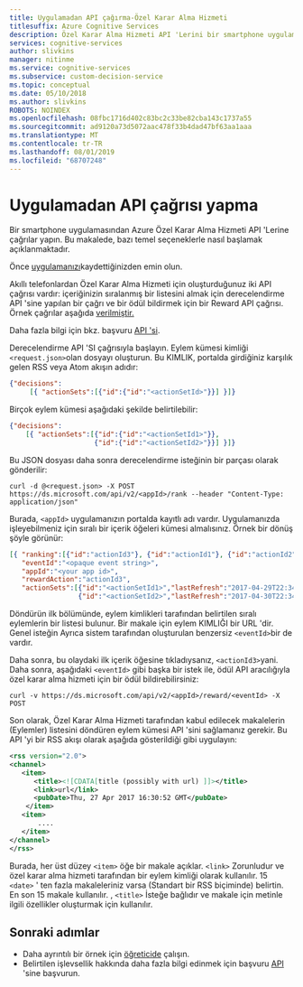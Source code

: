 ```yaml
---
title: Uygulamadan API çağırma-Özel Karar Alma Hizmeti
titlesuffix: Azure Cognitive Services
description: Özel Karar Alma Hizmeti API 'Lerini bir smartphone uygulamasından çağırma.
services: cognitive-services
author: slivkins
manager: nitinme
ms.service: cognitive-services
ms.subservice: custom-decision-service
ms.topic: conceptual
ms.date: 05/10/2018
ms.author: slivkins
ROBOTS: NOINDEX
ms.openlocfilehash: 08fbc1716d402c83bc2c33be82cba143c1737a55
ms.sourcegitcommit: ad9120a73d5072aac478f33b4dad47bf63aa1aaa
ms.translationtype: MT
ms.contentlocale: tr-TR
ms.lasthandoff: 08/01/2019
ms.locfileid: "68707248"
---
```

# <a name="call-api-from-an-app"></a>Uygulamadan API çağrısı yapma

Bir smartphone uygulamasından Azure Özel Karar Alma Hizmeti API 'Lerine çağrılar yapın. Bu makalede, bazı temel seçeneklerle nasıl başlamak açıklanmaktadır.

Önce [uygulamanızı](custom-decision-service-get-started-register.md)kaydettiğinizden emin olun.

Akıllı telefonlardan Özel Karar Alma Hizmeti için oluşturduğunuz iki API çağrısı vardır: içeriğinizin sıralanmış bir listesini almak için derecelendirme API 'sine yapılan bir çağrı ve bir ödül bildirmek için bir Reward API çağrısı. Örnek çağrılar aşağıda [verilmiştir.](https://en.wikipedia.org/wiki/CURL)

Daha fazla bilgi için bkz. başvuru [API 'si](custom-decision-service-api-reference.md).

Derecelendirme API 'SI çağrısıyla başlayın. Eylem kümesi kimliği `<request.json>`olan dosyayı oluşturun. Bu KIMLIK, portalda girdiğiniz karşılık gelen RSS veya Atom akışın adıdır:

```json
{"decisions":
     [{ "actionSets":[{"id":{"id":"<actionSetId>"}}] }]}
```

Birçok eylem kümesi aşağıdaki şekilde belirtilebilir:

```json
{"decisions":
    [{ "actionSets":[{"id":{"id":"<actionSetId1>"}},
                     {"id":{"id":"<actionSetId2>"}}] }]}
```

Bu JSON dosyası daha sonra derecelendirme isteğinin bir parçası olarak gönderilir:

```shell
curl -d @<request.json> -X POST https://ds.microsoft.com/api/v2/<appId>/rank --header "Content-Type: application/json"
```

Burada, `<appId>` uygulamanızın portalda kayıtlı adı vardır. Uygulamanızda işleyebilmeniz için sıralı bir içerik öğeleri kümesi almalısınız. Örnek bir dönüş şöyle görünür:

```json
[{ "ranking":[{"id":"actionId3"}, {"id":"actionId1"}, {"id":"actionId2"}],
   "eventId":"<opaque event string>",
   "appId":"<your app id>",
   "rewardAction":"actionId3",
   "actionSets":[{"id":"<actionSetId1>","lastRefresh":"2017-04-29T22:34:25.3401438Z"},
                 {"id":"<actionSetId2>","lastRefresh":"2017-04-30T22:34:25.3401438Z"}]}]
```

Döndürün ilk bölümünde, eylem kimlikleri tarafından belirtilen sıralı eylemlerin bir listesi bulunur. Bir makale için eylem KIMLIĞI bir URL 'dir. Genel isteğin Ayrıca sistem tarafından oluşturulan benzersiz `<eventId>`bir de vardır.

Daha sonra, bu olaydaki ilk içerik öğesine tıkladıysanız, `<actionId3>`yani. Daha sonra, aşağıdaki `<eventId>` gibi başka bir istek ile, ödül API aracılığıyla özel karar alma hizmeti için bir ödül bildirebilirsiniz:

```shell
curl -v https://ds.microsoft.com/api/v2/<appId>/reward/<eventId> -X POST
```

Son olarak, Özel Karar Alma Hizmeti tarafından kabul edilecek makalelerin (Eylemler) listesini döndüren eylem kümesi API 'sini sağlamanız gerekir. Bu API 'yi bir RSS akışı olarak aşağıda gösterildiği gibi uygulayın:

```xml
<rss version="2.0">
<channel>
   <item>
      <title><![CDATA[title (possibly with url) ]]></title>
      <link>url</link>
      <pubDate>Thu, 27 Apr 2017 16:30:52 GMT</pubDate>
    </item>
   <item>
       ....
   </item>
</channel>
</rss>
```

Burada, her üst düzey `<item>` öğe bir makale açıklar. `<link>` Zorunludur ve özel karar alma hizmeti tarafından bir eylem kimliği olarak kullanılır. 15 `<date>` ' ten fazla makaleleriniz varsa (Standart bir RSS biçiminde) belirtin. En son 15 makale kullanılır. , `<title>` İsteğe bağlıdır ve makale için metinle ilgili özellikler oluşturmak için kullanılır.

## <a name="next-steps"></a>Sonraki adımlar

* Daha ayrıntılı bir örnek için [öğreticide](custom-decision-service-tutorial-news.md) çalışın.
* Belirtilen işlevsellik hakkında daha fazla bilgi edinmek için başvuru [API](custom-decision-service-api-reference.md) 'sine başvurun.
